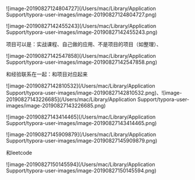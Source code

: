 

![image-20190827124804727](/Users/mac/Library/Application Support/typora-user-images/image-20190827124804727.png) 

![image-20190827142455243](/Users/mac/Library/Application Support/typora-user-images/image-20190827142455243.png)



项目可以是：实战课程、自己做的应用、不是项目的项目（如整理）、

![image-20190827142547858](/Users/mac/Library/Application Support/typora-user-images/image-20190827142547858.png)

和经验联系在一起：和项目对应起来

![image-20190827142810532](/Users/mac/Library/Application Support/typora-user-images/image-20190827142810532.png)、![image-20190827143226685](/Users/mac/Library/Application Support/typora-user-images/image-20190827143226685.png)

![image-20190827143414465](/Users/mac/Library/Application Support/typora-user-images/image-20190827143414465.png)

![image-20190827145909879](/Users/mac/Library/Application Support/typora-user-images/image-20190827145909879.png)

和leetcode 



![image-20190827150145594](/Users/mac/Library/Application Support/typora-user-images/image-20190827150145594.png)

